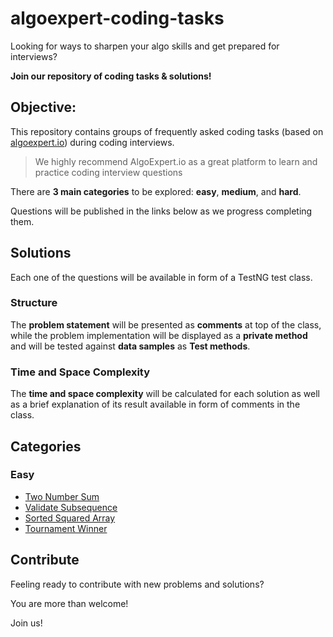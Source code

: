# algoexpert-coding-tasks
Looking for ways to sharpen your algo skills and get prepared for interviews? 

**Join our repository of coding tasks & solutions!**

## Objective:
This repository contains groups of frequently asked coding tasks (based on [algoexpert.io](https://www.algoexpert.io/)) during coding interviews.

> We highly recommend AlgoExpert.io as a great platform to learn and practice coding interview questions

There are **3 main categories** to be explored: **easy**, **medium**, and **hard**.

Questions will be published in the links below as we progress completing them.

## Solutions
Each one of the questions will be available in form of a TestNG test class.

### Structure
The **problem statement** will be presented as **comments** at top of the class, while the problem implementation
will be displayed as a **private method** and will be tested against **data samples** as **Test methods**.

### Time and Space Complexity
The **time and space complexity** will be calculated for each solution as well as a brief explanation of its result available in form of comments in the class.

## Categories
### Easy

- [Two Number Sum](https://github.com/vinipx/algoexpert-coding-tasks/blob/main/src/test/java/easy/TwoNumberSumTest.java)
- [Validate Subsequence](https://github.com/vinipx/algoexpert-coding-tasks/blob/main/src/test/java/easy/ValidateSubsequenceTest.java)
- [Sorted Squared Array](https://github.com/vinipx/algoexpert-coding-tasks/blob/main/src/test/java/easy/SortedSquaredArrayTest.java)
- [Tournament Winner](https://github.com/vinipx/algoexpert-coding-tasks/blob/main/src/test/java/easy/TournamentWinnerTest.java)

## Contribute

Feeling ready to contribute with new problems and solutions? 

You are more than welcome! 

Join us! 